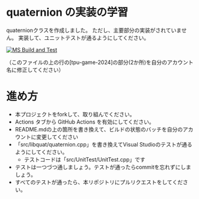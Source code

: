 # quaternion の実装の学習

quaternionクラスを作成しました。
ただし、主要部分の実装がされていません。
実装して、ユニットテストが通るようにしてください。

[![MS Build and Test](https://github.com/tpu-game-2024/quaternion_study/actions/workflows/MsBuildAndTest.yml/badge.svg)](https://github.com/tpu-game-2024/quaternion_study/actions/workflows/MsBuildAndTest.yml)

（このファイルの上の行の[tpu-game-2024]の部分(2か所)を自分のアカウント名に修正してください）

# 進め方
* 本プロジェクトをforkして、取り組んでください。
* Actions タブから GitHub Actions を有効にしてください。
* README.mdの上の箇所を書き換えて、ビルドの状態のバッチを自分のアカウントに変更してください
* 「src/libquat/quaternion.cpp」を書き換えてVisual Studioのテストが通るようにしてください。
  * テストコードは「src/UnitTest/UnitTest.cpp」です
* テストは一つづつ通しましょう。テストが通ったらcommitを忘れずにしましょう。
* すべてのテストが通ったら、本リポジトリにプルリクエストをしてください。
